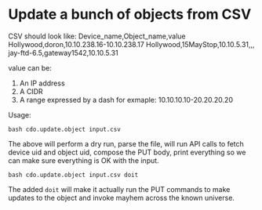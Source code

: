 # Update a bunch of objects from CSV

CSV should look like:
Device_name,Object_name,value
Hollywood,doron,10.10.238.16-10.10.238.17
Hollywood,15MayStop,10.10.5.31,,,
jay-ftd-6.5,gateway1542,10.10.5.31

value can be:
1. An IP address
2. A CIDR
3. A range expressed by a dash for exmaple: 10.10.10.10-20.20.20.20


Usage: 
```
bash cdo.update.object input.csv 
```

The above will perform a dry run, parse the file, will run API calls to fetch device uid and object uid, compose the PUT body, print everything so we can make sure everything is OK with the input.

```
bash cdo.update.object input.csv doit
```

The added `doit` will make it actually run the PUT commands to make updates to the object and invoke mayhem across the known universe. 


